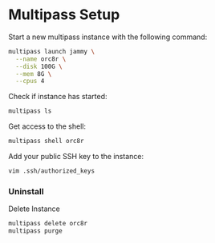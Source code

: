 # Multipass Setup

Start a new multipass instance with the following command:
```bash
multipass launch jammy \
  --name orc8r \
  --disk 100G \
  --mem 8G \
  --cpus 4
```

Check if instance has started:
```bash
multipass ls
```

Get access to the shell:
```bash
multipass shell orc8r
```

Add your public SSH key to the instance:
```bash
vim .ssh/authorized_keys
```

### Uninstall

Delete Instance
```bash
multipass delete orc8r
multipass purge
```
